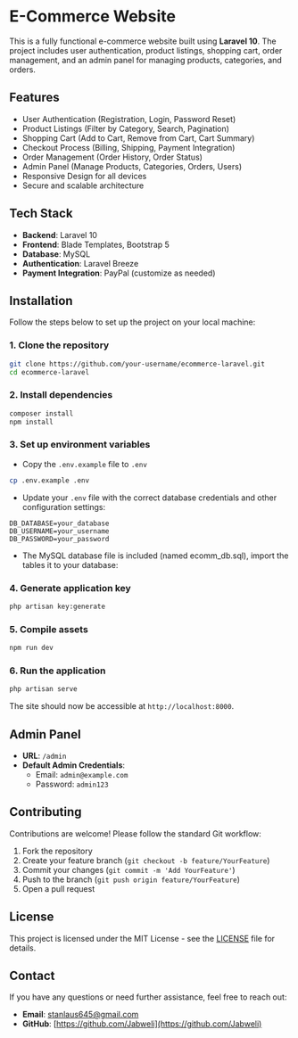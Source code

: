 # E-Commerce Website

This is a fully functional e-commerce website built using **Laravel 10**. The project includes user authentication, product listings, shopping cart, order management, and an admin panel for managing products, categories, and orders.

## Features

- User Authentication (Registration, Login, Password Reset)
- Product Listings (Filter by Category, Search, Pagination)
- Shopping Cart (Add to Cart, Remove from Cart, Cart Summary)
- Checkout Process (Billing, Shipping, Payment Integration)
- Order Management (Order History, Order Status)
- Admin Panel (Manage Products, Categories, Orders, Users)
- Responsive Design for all devices
- Secure and scalable architecture

## Tech Stack

- **Backend**: Laravel 10
- **Frontend**: Blade Templates, Bootstrap 5
- **Database**: MySQL
- **Authentication**: Laravel Breeze
- **Payment Integration**: PayPal (customize as needed)

## Installation

Follow the steps below to set up the project on your local machine:

### 1. Clone the repository
```bash
git clone https://github.com/your-username/ecommerce-laravel.git
cd ecommerce-laravel
```

### 2. Install dependencies
```bash
composer install
npm install
```

### 3. Set up environment variables
- Copy the `.env.example` file to `.env`
```bash
cp .env.example .env
```
- Update your `.env` file with the correct database credentials and other configuration settings:
```env
DB_DATABASE=your_database
DB_USERNAME=your_username
DB_PASSWORD=your_password
```
- The MySQL database file is included (named ecomm_db.sql), import the tables it to your database:
  
### 4. Generate application key
```bash
php artisan key:generate
```

### 5. Compile assets
```bash
npm run dev
```

### 6. Run the application
```bash
php artisan serve
```

The site should now be accessible at `http://localhost:8000`.

## Admin Panel

- **URL**: `/admin`
- **Default Admin Credentials**:
  - Email: `admin@example.com`
  - Password: `admin123`

## Contributing

Contributions are welcome! Please follow the standard Git workflow:

1. Fork the repository
2. Create your feature branch (`git checkout -b feature/YourFeature`)
3. Commit your changes (`git commit -m 'Add YourFeature'`)
4. Push to the branch (`git push origin feature/YourFeature`)
5. Open a pull request

## License

This project is licensed under the MIT License - see the [LICENSE](LICENSE) file for details.

## Contact

If you have any questions or need further assistance, feel free to reach out:

- **Email**: [stanlaus645@gmail.com](mailto:stanlaus645@gmail.com)
- **GitHub**: [https://github.com/Jabweli](https://github.com/Jabweli)


